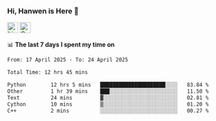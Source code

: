 ### Hi, Hanwen is Here 👋
<p>
	<a href="https://www.linkedin.com/in/liu-hanwen/"><img src="https://img.shields.io/badge/@hanwen-0A66C2?style=flat&logo=LinkedIn&logoColor=white" alt="Linkedin"  height="25px"/></a> 
	<a href="https://scholar.google.com/citations?user=HDF0su0AAAAJ"><img src="https://img.shields.io/badge/scholar-4385FE.svg?&style=plastic&logo=google-scholar&logoColor=white" alt="Google Scholar" height="25px"> </a>
</p>

📊 **The last 7 days I spent my time on** 
<!--START_SECTION:waka-->

```txt
From: 17 April 2025 - To: 24 April 2025

Total Time: 12 hrs 45 mins

Python        12 hrs 5 mins   █████████████████████░░░░   83.84 %
Other         1 hr 39 mins    ███░░░░░░░░░░░░░░░░░░░░░░   11.50 %
Text          24 mins         ▓░░░░░░░░░░░░░░░░░░░░░░░░   02.81 %
Cython        10 mins         ▒░░░░░░░░░░░░░░░░░░░░░░░░   01.20 %
C++           2 mins          ░░░░░░░░░░░░░░░░░░░░░░░░░   00.27 %
```

<!--END_SECTION:waka-->


<!--
**david990917/david990917** is a ✨ _special_ ✨ repository because its `README.md` (this file) appears on your GitHub profile.

Here are some ideas to get you started:

- 🔭 I’m currently working on ...
- 🌱 I’m currently learning ...
- 👯 I’m looking to collaborate on ...
- 🤔 I’m looking for help with ...
- 💬 Ask me about ...
- 📫 How to reach me: ...
- 😄 Pronouns: ...
- ⚡ Fun fact: ...
-->
